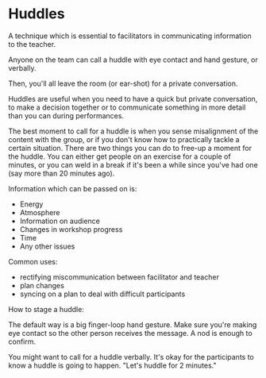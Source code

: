 
# Huddles
A technique which is essential to facilitators in communicating information to the teacher. 

Anyone on the team can call a huddle with eye contact and hand gesture, or verbally.

Then, you'll all leave the room (or ear-shot) for a private conversation.

Huddles are useful when you need to have a quick but private conversation, to make a decision together or to communicate something in more detail than you can during performances.

The best moment to call for a huddle is when you sense misalignment of the content with the group, or if you don't know how to practically tackle a certain situation. There are two things you can do to free-up a moment for the huddle. You can either get people on an exercise for a couple of minutes, or you can weld in a break if it's been a while since you've had one (say more than 20 minutes ago).

Information which can be passed on is:

* Energy
* Atmosphere
* Information on audience
* Changes in workshop progress
* Time
* Any other issues

Common uses:

* rectifying miscommunication between facilitator and teacher
* plan changes
* syncing on a plan to deal with difficult participants

How to stage a huddle:

The default way is a big finger-loop hand gesture.  Make sure you're making eye contact so the other person receives the message.  A nod is enough to confirm.

You might want to call for a huddle verbally.  It's okay for the participants to know a huddle is going to happen. "Let's huddle for 2 minutes."




